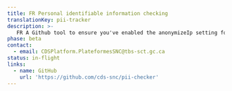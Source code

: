 ```yaml
---
title: FR Personal identifiable information checking
translationKey: pii-tracker
description: >-
   FR A Github tool to ensure you've enabled the anonymizeIp setting for your Google Analytics tracker. This can help developers avoid the costly mistake of exposing IP data that should remain confidential when using Google Analytics. 
phase: beta
contact:
  - email: CDSPlatform.PlateformesSNC@tbs-sct.gc.ca
status: in-flight
links:
  - name: GitHub
    url: 'https://github.com/cds-snc/pii-checker'
---
```


